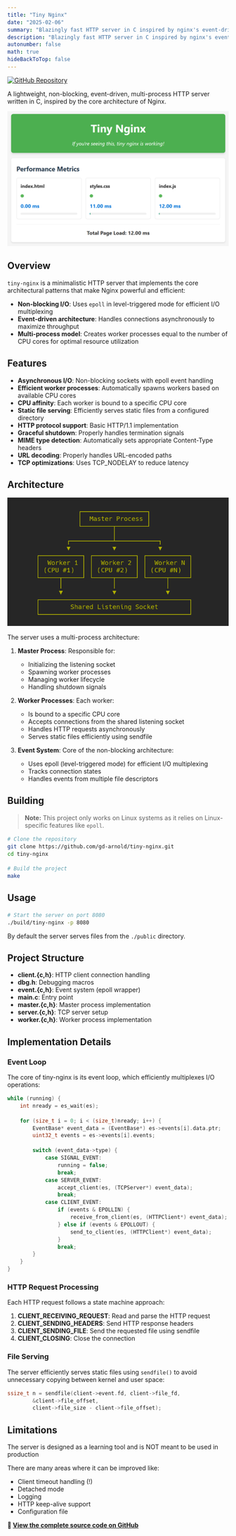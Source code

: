 ```yaml
---
title: "Tiny Nginx"
date: "2025-02-06"
summary: "Blazingly fast HTTP server in C inspired by nginx's event-driven architecture"
description: "Blazingly fast HTTP server in C inspired by nginx's event-driven architecture"
autonumber: false
math: true
hideBackToTop: false
---
```


[![GitHub Repository](https://img.shields.io/badge/GitHub-tiny--nginx-blue?style=for-the-badge&logo=github)](https://github.com/gd-arnold/tiny-nginx)

A lightweight, non-blocking, event-driven, multi-process HTTP server written in C, inspired by the core architecture of Nginx.

![tiny-nginx in action](images/tiny-nginx-screenshot.png)

## Overview

`tiny-nginx` is a minimalistic HTTP server that implements the core architectural patterns that make Nginx powerful and efficient:

- **Non-blocking I/O**: Uses `epoll` in level-triggered mode for efficient I/O multiplexing
- **Event-driven architecture**: Handles connections asynchronously to maximize throughput
- **Multi-process model**: Creates worker processes equal to the number of CPU cores for optimal resource utilization

## Features

- **Asynchronous I/O**: Non-blocking sockets with epoll event handling
- **Efficient worker processes**: Automatically spawns workers based on available CPU cores
- **CPU affinity**: Each worker is bound to a specific CPU core
- **Static file serving**: Efficiently serves static files from a configured directory
- **HTTP protocol support**: Basic HTTP/1.1 implementation
- **Graceful shutdown**: Properly handles termination signals
- **MIME type detection**: Automatically sets appropriate Content-Type headers
- **URL decoding**: Properly handles URL-encoded paths
- **TCP optimizations**: Uses TCP_NODELAY to reduce latency

## Architecture
![tiny-nginx architecture](images/tiny-nginx-architecture.png)

The server uses a multi-process architecture:

1. **Master Process**: Responsible for:
   - Initializing the listening socket
   - Spawning worker processes
   - Managing worker lifecycle
   - Handling shutdown signals

2. **Worker Processes**: Each worker:
   - Is bound to a specific CPU core
   - Accepts connections from the shared listening socket
   - Handles HTTP requests asynchronously
   - Serves static files efficiently using sendfile

3. **Event System**: Core of the non-blocking architecture:
   - Uses epoll (level-triggered mode) for efficient I/O multiplexing
   - Tracks connection states
   - Handles events from multiple file descriptors

## Building

> **Note:** This project only works on Linux systems as it relies on Linux-specific features like `epoll`.

```bash
# Clone the repository
git clone https://github.com/gd-arnold/tiny-nginx.git
cd tiny-nginx

# Build the project
make
```

## Usage

```bash
# Start the server on port 8080
./build/tiny-nginx -p 8080
```

By default the server serves files from the `./public` directory.

## Project Structure

- **client.{c,h}**: HTTP client connection handling
- **dbg.h**: Debugging macros
- **event.{c,h}**: Event system (epoll wrapper)
- **main.c**: Entry point
- **master.{c,h}**: Master process implementation
- **server.{c,h}**: TCP server setup
- **worker.{c,h}**: Worker process implementation

## Implementation Details

### Event Loop

The core of tiny-nginx is its event loop, which efficiently multiplexes I/O operations:

```c
while (running) {
    int nready = es_wait(es);
    
    for (size_t i = 0; i < (size_t)nready; i++) {
        EventBase* event_data = (EventBase*) es->events[i].data.ptr;
        uint32_t events = es->events[i].events;
        
        switch (event_data->type) {
            case SIGNAL_EVENT:
                running = false;
                break;
            case SERVER_EVENT:
                accept_client(es, (TCPServer*) event_data);
                break;
            case CLIENT_EVENT:
                if (events & EPOLLIN) {
                    receive_from_client(es, (HTTPClient*) event_data);
                } else if (events & EPOLLOUT) {
                    send_to_client(es, (HTTPClient*) event_data);
                }
                break;
        }
    }
}
```

### HTTP Request Processing

Each HTTP request follows a state machine approach:

1. **CLIENT_RECEIVING_REQUEST**: Read and parse the HTTP request
2. **CLIENT_SENDING_HEADERS**: Send HTTP response headers
3. **CLIENT_SENDING_FILE**: Send the requested file using sendfile
4. **CLIENT_CLOSING**: Close the connection

### File Serving

The server efficiently serves static files using `sendfile()` to avoid unnecessary copying between kernel and user space:

```c
ssize_t n = sendfile(client->event.fd, client->file_fd,
        &client->file_offset,
        client->file_size - client->file_offset);
```

## Limitations

The server is designed as a learning tool and is NOT meant to be used in production

There are many areas where it can be improved like:

- Client timeout handling (!)
- Detached mode
- Logging
- HTTP keep-alive support
- Configuration file

**🔗 [View the complete source code on GitHub](https://github.com/gd-arnold/tiny-nginx)**
